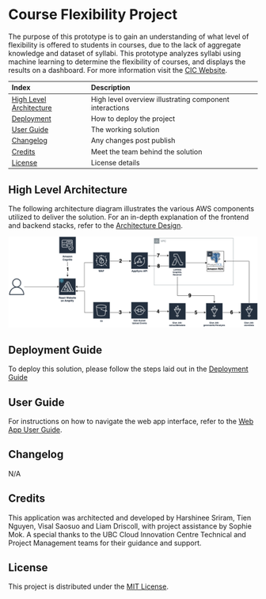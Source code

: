 # Course Flexibility Project

The purpose of this prototype is to gain an understanding of what level of flexibility is offered to students in courses, due to the lack of aggregate knowledge and dataset of syllabi. This prototype analyzes syllabi using machine learning to determine the flexibility of courses, and displays the results on a dashboard. For more information visit the [CIC Website](https://cic.ubc.ca/).

| Index                                               | Description                                             |
| :-------------------------------------------------- | :------------------------------------------------------ |
| [High Level Architecture](#high-level-architecture) | High level overview illustrating component interactions |
| [Deployment](#deployment-guide)                     | How to deploy the project                               |
| [User Guide](#user-guide)                           | The working solution                                    |
| [Changelog](#changelog)                             | Any changes post publish                                |
| [Credits](#credits)                                 | Meet the team behind the solution                       |
| [License](#license)                                 | License details                                         |

## High Level Architecture

The following architecture diagram illustrates the various AWS components utilized to deliver the solution. For an in-depth explanation of the frontend and backend stacks, refer to the [Architecture Design](docs/ArchitectureDesign.md).

![Alt text](docs/images/../diagrams/Syllabus-Architecture.drawio.png)

## Deployment Guide

To deploy this solution, please follow the steps laid out in the [Deployment Guide](docs/DeploymentGuide.md)

## User Guide

For instructions on how to navigate the web app interface, refer to the [Web App User Guide](docs/UserGuide.md).

## Changelog
N/A

## Credits

This application was architected and developed by Harshinee Sriram, Tien Nguyen, Visal Saosuo and Liam Driscoll, with project assistance by Sophie Mok. A special thanks to the UBC Cloud Innovation Centre Technical and Project Management teams for their guidance and support.

## License

This project is distributed under the [MIT License](LICENSE).
